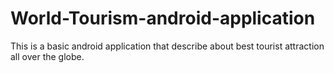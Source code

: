 # World-Tourism-android-application
This is a basic android application that describe about best tourist attraction all over the globe.
